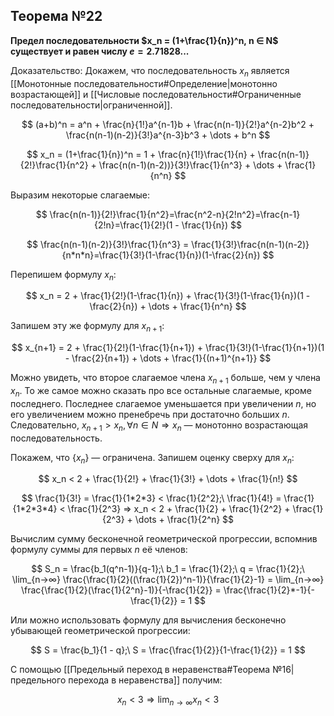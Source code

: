 ## Теорема №22
**Предел последовательности $x_n = (1+\frac{1}{n})^n, n ∈ N$ существует и равен числу $e = 2.71828...$**

Доказательство: Докажем, что последовательность $x_n$ является [[Монотонные последовательности#Определение|монотонно возрастающей]] и [[Числовые последовательности#Ограниченные последовательности|ограниченной]].

$$
(a+b)^n = a^n + \frac{n}{1!}a^{n-1}b + \frac{n(n-1)}{2!}a^{n-2}b^2 + \frac{n(n-1)(n-2)}{3!}a^{n-3}b^3 + \dots + b^n
$$

$$
x_n = (1+\frac{1}{n})^n = 1 + \frac{n}{1!}\frac{1}{n} + \frac{n(n-1)}{2!}\frac{1}{n^2} + \frac{n(n-1)(n-2))}{3!}\frac{1}{n^3} + \dots + \frac{1}{n^n}
$$

Выразим некоторые слагаемые:

$$
\frac{n(n-1)}{2!}\frac{1}{n^2}=\frac{n^2-n}{2!n^2}=\frac{n-1}{2!n}=\frac{1}{2!}(1 - \frac{1}{n})
$$

$$
\frac{n(n-1)(n-2)}{3!}\frac{1}{n^3} = \frac{1}{3!}\frac{n(n-1)(n-2)}{n*n*n}=\frac{1}{3!}(1-\frac{1}{n})(1-\frac{2}{n})
$$

Перепишем формулу $x_n$:

$$
x_n = 2 + \frac{1}{2!}(1-\frac{1}{n}) + \frac{1}{3!}(1-\frac{1}{n})(1 - \frac{2}{n}) + \dots + \frac{1}{n^n}
$$

Запишем эту же формулу для $x_{n+1}$:

$$
x_{n+1} = 2 + \frac{1}{2!}(1-\frac{1}{n+1}) + \frac{1}{3!}(1-\frac{1}{n+1})(1 - \frac{2}{n+1}) + \dots + \frac{1}{(n+1)^{n+1}}
$$

Можно увидеть, что второе слагаемое члена $x_{n+1}$ больше, чем у члена $x_n$. То же самое можно сказать про все остальные слагаемые, кроме последнего. Последнее слагаемое уменьшается при увеличении $n$, но его увеличением можно пренебречь при достаточно больших $n$. Следовательно, $x_{n+1} > x_n, \forall n ∈ N ⇒ {x_n}$ — монотонно возрастающая последовательность.

Покажем, что $\{x_n\}$ — ограничена. Запишем оценку сверху для $x_n$:

$$
x_n < 2 + \frac{1}{2!} + \frac{1}{3!} + \dots + \frac{1}{n!}
$$

$$
\frac{1}{3!} = \frac{1}{1*2*3} < \frac{1}{2^2};\ \frac{1}{4!} = \frac{1}{1*2*3*4} < \frac{1}{2^3} ⇒ x_n < 2 + \frac{1}{2} + \frac{1}{2^2} + \frac{1}{2^3} + \dots + \frac{1}{2^n}
$$

Вычислим сумму бесконечной геометрической прогрессии, вспомнив формулу суммы для первых $n$ её членов:

$$
S_n = \frac{b_1(q^n-1)}{q-1};\ b_1 = \frac{1}{2};\ q = \frac{1}{2};\ \lim_{n→∞} \frac{\frac{1}{2}((\frac{1}{2})^n-1)}{\frac{1}{2}-1} = \lim_{n→∞} \frac{\frac{1}{2}(\frac{1}{2^n}-1)}{-\frac{1}{2}} = \frac{\frac{1}{2}*-1}{-\frac{1}{2}} = 1
$$

Или можно использовать формулу для вычисления бесконечно убывающей геометрической прогрессии:

$$
S = \frac{b_1}{1 - q};\ S = \frac{\frac{1}{2}}{1-\frac{1}{2}} = 1
$$

С помощью [[Предельный переход в неравенства#Теорема №16|предельного перехода в неравенства]] получим:

$$
x_n < 3 ⇒ \lim_{n→∞} x_n < 3
$$